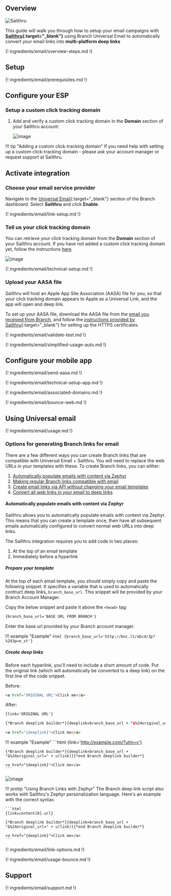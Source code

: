 ## Overview

![Sailthru](/_assets/img/pages/email/sailthru/sailthru.png)

This guide will walk you through how to setup your email campaigns with **[Sailthru](https://www.sailthru.com/){:target="\_blank"}** using Branch Universal Email to automatically convert your email links into **multi-platform deep links**

{! ingredients/email/overview-steps.md !}

## Setup

{! ingredients/email/prerequisites.md !}

## Configure your ESP

### Setup a custom click tracking domain

1. Add and verify a custom click tracking domain in the **Domain** section of your Sailthru account:

    ![image](/_assets/img/pages/email/sailthru/create-domain.png)

!!! tip "Adding a custom click-tracking domain"
    If you need help with setting up a custom click-tracking domain - please ask your account manager or request support at Sailthru.

## Activate integration

### Choose your email service provider

Navigate to the [Universal Email](https://dashboard.branch.io/email){:target="\_blank"} section of the Branch dashboard. Select **Sailthru** and click **Enable**.

{! ingredients/email/link-setup.md !}

### Tell us your click tracking domain

You can retrieve your click tracking domain from the **Domain** section of your Sailthru account. If you have not added a custom click tracking domain yet, follow the instructions [here](#setup-a-custom-click-tracking-domain).

![image](/_assets/img/pages/email/sailthru/setup-config.png)

{! ingredients/email/technical-setup.md !}

### Upload your AASA file

Sailthru will host an Apple App Site Association (AASA) file for you, so that your click tracking domain appears to Apple as a Universal Link, and the app will open and deep link.

To set up your AASA file, download the AASA file from the [email you received from Branch](#configure-your-app-for-your-click-tracking-domain), and follow the [instructions provided by Sailthru](https://getstarted.sailthru.com/mobile/apple-ios-app-universal-links/){:target="\_blank"} for setting up the HTTPS certificates.

{! ingredients/email/validate-test.md !}

{! ingredients/email/simplified-usage-auto.md !}

## Configure your mobile app

{! ingredients/email/send-aasa.md !}

{! ingredients/email/technical-setup-app.md !}

{! ingredients/email/associated-domains.md !}

{! ingredients/email/bounce-web.md !}

## Using Universal email

{! ingredients/email/usage.md !}

### Options for generating Branch links for email

There are a few different ways you can create Branch links that are compatible with Universal Email + Sailthru. You will need to replace the web URLs in your templates with these. To create Branch links, you can either:

1. [Automatically populate emails with content via Zephyr](#automatically-populate-emails-with-content-via-zephyr)
1. [Making regular Branch links compatible with email](#making-regular-branch-links-compatible-with-email)
1. [Create email links via API without changing your email templates](#create-email-links-via-api-without-changing-your-email-templates)
1. [Convert all web links in your email to deep links](#convert-all-web-links-in-your-email-to-deep-links)

#### Automatically populate emails with content via Zephyr

Sailthru allows you to automatically populate emails with content via Zephyr. This means that you can create a template once, then have all subsequent emails automatically configured to convert normal web URLs into deep links.

The Sailthru integration requires you to add code in two places:

1. At the top of an email template
1. Immediately before a hyperlink

##### Prepare your template

At the top of each email template, you should simply copy and paste the following snippet. It specifies a variable that is used to automatically contruct deep links, `branch_base_url`. This snippet will be provided by your Branch Account Manager.

Copy the below snippet and paste it above the `<head>` tag:

```html
{branch_base_url='BASE URL FROM BRANCH'}
```

Enter the base url provided by your Branch account manager.

!!! example "Example"
    ```html
    {branch_base_url='http://bnc.lt/abcd/3p?%243p=e_st'}
    ```

##### Create deep links
Before each hyperlink, you’ll need to include a short amount of code. Put the original link (which will automatically be converted to a deep link) on the first line of the code snippet.

Before:

```html
<a href="ORIGINAL URL">Click me</a>
```

After:

```html
{link='ORIGINAL URL'}

{*Branch deeplink builder*}{deeplink=branch_base_url + "&%24original_url=" + u(link)}{*end Branch deeplink builder*}

<a href="{deeplink}">Click me</a>
```

!!! example "Example"
    ```html
    {link='http://example.com/?utm=y'}

    {*Branch deeplink builder*}{deeplink=branch_base_url + "&%24original_url=" + u(link)}{*end Branch deeplink builder*}

    <a href="{deeplink}">Click me</a>
    ```

![image](/_assets/img/pages/email/sailthru/deep-linked-email-sailthru.png)

!!! protip "Using Branch Links with Zephyr"
    The Branch deep link script also works with Sailthru's Zephyr personalization language. Here's an example with the correct syntax.

    ```html
    {link=content[0].url}

    {*Branch deeplink builder*}{deeplink=branch_base_url + "&%24original_url=" + u(link)}{*end Branch deeplink builder*}

    <a href="{deeplink}">Click me</a>
    ```

{! ingredients/email/link-options.md !}

{! ingredients/email/usage-bounce.md !}

## Support

{! ingredients/email/support.md !}
